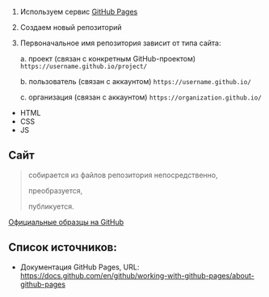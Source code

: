 1. Используем сервис [GitHub Pages](https://pages.github.com/)
2. Создаем новый репозиторий
3. Первоначальное имя репозитория зависит от типа сайта: 

    a. проект (связан с конкретным GitHub-проектом) `https://username.github.io/project/`
  
    b. пользователь (связан с аккаунтом) `https://username.github.io/`
  
    c. организация (связан с аккаунтом) `https://organization.github.io/`
 
 * HTML
 * CSS
 * JS
 
## Сайт 
> собирается из файлов репозитория непосредственно,
> 
> преобразуется,
>
> публикуется.
 
[Официальные образцы на GitHub](https://github.com/collections/github-pages-examples)
        
## Список источников:
* Документация GitHub Pages, URL: https://docs.github.com/en/github/working-with-github-pages/about-github-pages
